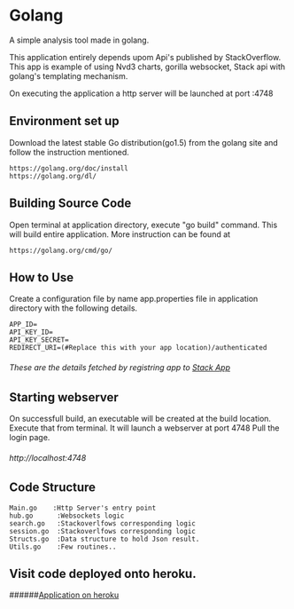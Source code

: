 # Golang
A simple analysis tool made in golang.

This application entirely depends upom Api's published by StackOverflow.
This app is example of using Nvd3 charts, gorilla websocket, Stack api with golang's 
templating mechanism. 

On executing the application a http server will be launched at port :4748

## Environment set up

Download the latest stable Go distribution(go1.5) from the golang site and follow
the instruction mentioned.
  
	https://golang.org/doc/install
	https://golang.org/dl/

## Building Source Code

Open terminal at application directory, execute "go build" command. This will build 
entire application. More instruction can be found at

	https://golang.org/cmd/go/

## How to Use
 	
Create a configuration file by name app.properties file in application 
directory with the following details.
	
	APP_ID= 
	API_KEY_ID=
	API_KEY_SECRET=
	REDIRECT_URI=(#Replace this with your app location)/authenticated

###### These are the details fetched by registring app to [Stack App](http://stackapps.com/)
			
	
## Starting webserver

On successfull build, an executable will be created at the build location. 
Execute that from terminal. It will launch a webserver at port 4748
Pull the login page.

######  http://localhost:4748	

## Code Structure

	Main.go    :Http Server's entry point 
	hub.go		:Websockets logic
	search.go	:Stackoverlfows corresponding logic 
	session.go	:Stackoverlfows corresponding logic
	Structs.go	:Data structure to hold Json result.
	Utils.go	:Few routines.. 
	

## Visit code deployed onto heroku.
######[Application on heroku ](http://infinite-escarpment-8662.herokuapp.com)

